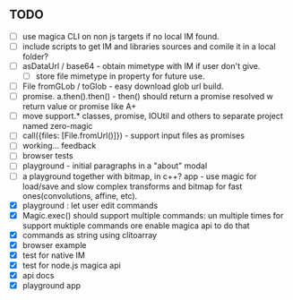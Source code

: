 ## TODO
- [ ] use magica CLI on non js targets if no local IM found.
- [ ] include scripts to get IM and libraries sources and comile it in a local folder?
- [ ] asDataUrl / base64 - obtain mimetype with IM if user don't give.
  - [ ] store file mimetype in property for future use.
- [ ] File fromGLob / toGlob - easy download glob url build.
- [ ] promise. a.then().then() - then() should return a promise resolved w return value or promise like A+
- [ ] move support.* classes, promise, IOUtil and others to separate project named zero-magic
- [ ] call({files: [File.fromUrl()]}) - support input files as promises
- [ ] working... feedback
- [ ] browser tests
- [ ] playground - initial paragraphs in a "about" modal
- [ ] a playground together with bitmap, in c++? app - use magic for load/save and slow complex transforms and bitmap for fast ones(convolutions, affine, etc).
- [x] playground : let user edit commands
- [x] Magic.exec() should support multiple commands: un multiple times for support muktiple commands ore enable magica api to do that
- [x] commands as string using clitoarray
- [x] browser example
- [x] test for native IM
- [x] test for node.js magica api
- [x] api docs
- [x] playground app